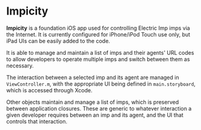 # Impicity

**Impicity** is a foundation iOS app used for controlling Electric Imp imps via the Internet. It is currently configured for iPhone/iPod Touch use only, but iPad UIs can be easily added to the code.

It is able to manage and maintain a list of imps and their agents' URL codes to allow developers to operate multiple imps and switch between them as necessary.

The interaction between a selected imp and its agent are managed in `ViewController.m`, with the appropriate UI being defined in `main.storyboard`, which is accessed through Xcode.

Other objects maintain and manage a list of imps, which is preserved between application closures. These are generic to whatever interaction a given developer requires between an imp and its agent, and the UI that controls that interaction.


